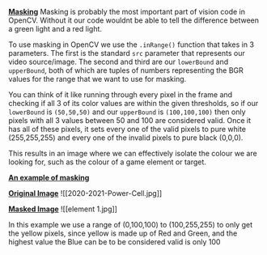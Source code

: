 **<u>Masking</u>**
Masking is probably the most important part of vision code in OpenCV. Without it our code wouldnt be able to tell the difference between a green light and a red light.

To use masking in OpenCV we use the `.inRange()` function that takes in 3 parameters. The first is the standard `src` parameter that represents our video source/image. The second and third are our `lowerBound` and `upperBound`, both of which are tuples of numbers representing the BGR values for the range that we want to use for masking.

You can think of it like running through every pixel in the frame and checking if all 3 of its color values are within the given thresholds, so if our `lowerBound` is `(50,50,50)` and our `upperBound` is `(100,100,100)` then only pixels with all 3 values between 50 and 100 are considered valid. Once it has all of these pixels, it sets every one of the valid pixels to pure white (255,255,255) and every one of the invalid pixels to pure black (0,0,0).

This results in an image where we can effectively isolate the colour we are looking for, such as the colour of a game element or target.

**<u>An example of masking</u>**

**<u>Original Image</u>**
![[2020-2021-Power-Cell.jpg]]

**<u>Masked Image</u>**
![[element 1.jpg]]

In this example we use a range of (0,100,100) to (100,255,255) to only get the yellow pixels, since yellow is made up of Red and Green, and the highest value the Blue can be to be considered valid is only 100